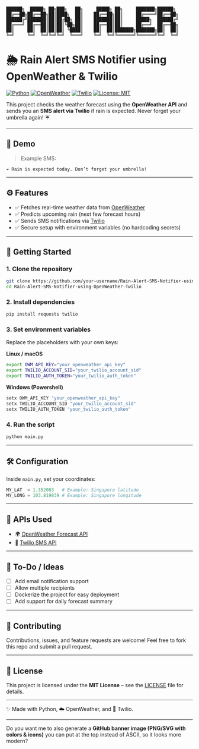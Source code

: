 
```text
██████╗  █████╗ ██╗███╗   ██╗     █████╗ ██╗     ███████╗██████╗ 
██╔══██╗██╔══██╗██║████╗  ██║    ██╔══██╗██║     ██╔════╝██╔══██╗
██████╔╝███████║██║██╔██╗ ██║    ███████║██║     █████╗  ██████╔╝
██╔═══╝ ██╔══██║██║██║╚██╗██║    ██╔══██║██║     ██╔══╝  ██╔══██╗
██║     ██║  ██║██║██║ ╚████║    ██║  ██║███████╗███████╗██║  ██║
╚═╝     ╚═╝  ╚═╝╚═╝╚═╝  ╚═══╝    ╚═╝  ╚═╝╚══════╝╚══════╝╚═╝  ╚═╝
```

# 🌦 Rain Alert SMS Notifier using OpenWeather & Twilio

[![Python](https://img.shields.io/badge/Python-3.10+-blue?logo=python)](https://www.python.org/)
[![OpenWeather](https://img.shields.io/badge/API-OpenWeather-orange?logo=openstreetmap)](https://openweathermap.org/forecast5)
[![Twilio](https://img.shields.io/badge/API-Twilio-red?logo=twilio)](https://www.twilio.com/)
[![License: MIT](https://img.shields.io/badge/License-MIT-green.svg)](LICENSE)

This project checks the weather forecast using the **OpenWeather API** and sends you an **SMS alert via Twilio** if rain is expected.
Never forget your umbrella again! ☔

---

## 📸 Demo

> Example SMS:

```
☔ Rain is expected today. Don’t forget your umbrella!
```

---

## ⚙️ Features

* ✅ Fetches real-time weather data from [OpenWeather](https://openweathermap.org/forecast5)
* ✅ Predicts upcoming rain (next few forecast hours)
* ✅ Sends SMS notifications via [Twilio](https://www.twilio.com/)
* ✅ Secure setup with environment variables (no hardcoding secrets)

---

## 🚀 Getting Started

### 1. Clone the repository

```bash
git clone https://github.com/your-username/Rain-Alert-SMS-Notifier-using-OpenWeather-Twilio.git
cd Rain-Alert-SMS-Notifier-using-OpenWeather-Twilio
```

### 2. Install dependencies

```bash
pip install requests twilio
```

### 3. Set environment variables

Replace the placeholders with your own keys:

**Linux / macOS**

```bash
export OWM_API_KEY="your_openweather_api_key"
export TWILIO_ACCOUNT_SID="your_twilio_account_sid"
export TWILIO_AUTH_TOKEN="your_twilio_auth_token"
```

**Windows (Powershell)**

```powershell
setx OWM_API_KEY "your_openweather_api_key"
setx TWILIO_ACCOUNT_SID "your_twilio_account_sid"
setx TWILIO_AUTH_TOKEN "your_twilio_auth_token"
```

### 4. Run the script

```bash
python main.py
```

---

## 🛠 Configuration

Inside `main.py`, set your coordinates:

```python
MY_LAT  = 1.352083   # Example: Singapore latitude
MY_LONG = 103.819839 # Example: Singapore longitude
```

---

## 📡 APIs Used

* 🌍 [OpenWeather Forecast API](https://openweathermap.org/forecast5)
* 📲 [Twilio SMS API](https://www.twilio.com/docs/sms)

---

## 📌 To-Do / Ideas

* [ ] Add email notification support
* [ ] Allow multiple recipients
* [ ] Dockerize the project for easy deployment
* [ ] Add support for daily forecast summary

---

## 🤝 Contributing

Contributions, issues, and feature requests are welcome!
Feel free to fork this repo and submit a pull request.

---

## 📜 License

This project is licensed under the **MIT License** – see the [LICENSE](LICENSE) file for details.

---

✨ Made with Python, ☁️ OpenWeather, and 📱 Twilio.

---

Do you want me to also generate a **GitHub banner image (PNG/SVG with colors & icons)** you can put at the top instead of ASCII, so it looks more modern?
